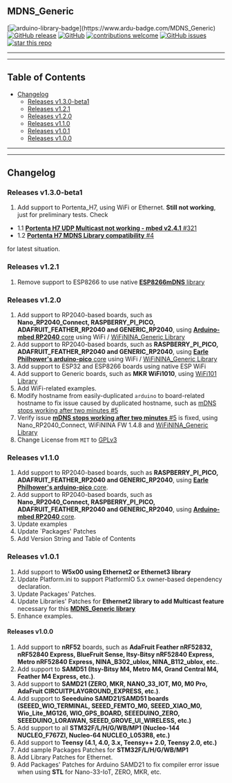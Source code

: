 ## MDNS_Generic

[![arduino-library-badge](https://www.ardu-badge.com/badge/MDNS_Generic.svg?)](https://www.ardu-badge.com/MDNS_Generic)
[![GitHub release](https://img.shields.io/github/release/khoih-prog/MDNS_Generic.svg)](https://github.com/khoih-prog/MDNS_Generic/releases)
[![GitHub](https://img.shields.io/github/license/mashape/apistatus.svg)](https://github.com/khoih-prog/MDNS_Generic/blob/master/LICENSE)
[![contributions welcome](https://img.shields.io/badge/contributions-welcome-brightgreen.svg?style=flat)](#Contributing)
[![GitHub issues](https://img.shields.io/github/issues/khoih-prog/MDNS_Generic.svg)](http://github.com/khoih-prog/MDNS_Generic/issues)
[![star this repo](https://githubbadges.com/star.svg?user=khoih-prog&repo=MDNS_Generic)](https://github.com/khoih-prog/MDNS_Generic)

---
---

## Table of Contents

* [Changelog](#changelog)
  * [Releases v1.3.0-beta1](#releases-v130-beta1)
  * [Releases v1.2.1](#releases-v121)
  * [Releases v1.2.0](#releases-v120)
  * [Releases v1.1.0](#releases-v110)
  * [Releases v1.0.1](#releases-v101)
  * [Releases v1.0.0](#releases-v100)

---
---

## Changelog

### Releases v1.3.0-beta1

1. Add support to Portenta_H7, using WiFi or Ethernet. **Still not working**, just for preliminary tests. Check 

* 1.1 [**Portenta H7 UDP Multicast not working - mbed v2.4.1** #321](https://github.com/arduino/ArduinoCore-mbed/issues/321)
* 1.2 [**Portenta H7 MDNS Library compatibility** #4](https://github.com/khoih-prog/MDNS_Generic/issues/4)

for latest situation.


### Releases v1.2.1

 1. Remove support to ESP8266 to use native [**ESP8266mDNS** library](https://github.com/esp8266/Arduino/tree/master/libraries/ESP8266mDNS)

### Releases v1.2.0

 1. Add support to RP2040-based boards, such as **Nano_RP2040_Connect, RASPBERRY_PI_PICO, ADAFRUIT_FEATHER_RP2040 and GENERIC_RP2040**, using [**Arduino-mbed RP2040** core](https://github.com/arduino/ArduinoCore-mbed) using WiFi / [WiFiNINA_Generic Library](https://github.com/khoih-prog/WiFiNINA_Generic)
 2. Add support to RP2040-based boards, such as **RASPBERRY_PI_PICO, ADAFRUIT_FEATHER_RP2040 and GENERIC_RP2040**, using [**Earle Philhower's arduino-pico** core](https://github.com/earlephilhower/arduino-pico) using WiFi / [WiFiNINA_Generic Library](https://github.com/khoih-prog/WiFiNINA_Generic)
 3. Add support to ESP32 and ESP8266 boards using native ESP WiFi
 4. Add support to Generic boards, such as **MKR WiFi1010**, using [WiFi101 Library](https://github.com/arduino-libraries/WiFi101)
 5. Add WiFi-related examples. 
 6. Modify hostname from easily-duplicated `arduino` to board-related hostname to fix issue caused by duplicated hostname, such as [mDNS stops working after two minutes #5](https://github.com/khoih-prog/MDNS_Generic/issues/5)
 7. Verify issue [**mDNS stops working after two minutes** #5](https://github.com/khoih-prog/MDNS_Generic/issues/5) is fixed, using Nano_RP2040_Connect, WiFiNINA FW 1.4.8 and [WiFiNINA_Generic Library](https://github.com/khoih-prog/WiFiNINA_Generic)
 8. Change License from `MIT` to [GPLv3](https://github.com/khoih-prog/MDNS_Generic/blob/master/LICENSE)


### Releases v1.1.0

 1. Add support to RP2040-based boards, such as **RASPBERRY_PI_PICO, ADAFRUIT_FEATHER_RP2040 and GENERIC_RP2040**, using [**Earle Philhower's arduino-pico** core](https://github.com/earlephilhower/arduino-pico).
 2. Add support to RP2040-based boards, such as **Nano_RP2040_Connect, RASPBERRY_PI_PICO, ADAFRUIT_FEATHER_RP2040 and GENERIC_RP2040**, using [**Arduino-mbed RP2040** core](https://github.com/arduino/ArduinoCore-mbed).
 3. Update examples
 4. Update `Packages' Patches
 5. Add Version String and Table of Contents

### Releases v1.0.1

1. Add support to **W5x00 using Ethernet2 or Ethernet3 library**
2. Update Platform.ini to support PlatformIO 5.x owner-based dependency declaration.
3. Update Packages' Patches.
4. Update Libraries' Patches for **Ethernet2 library to add Multicast feature** necessary for this [**MDNS_Generic library**](https://github.com/khoih-prog/MDNS_Generic)
5. Enhance examples.


#### Releases v1.0.0

1. Add support to **nRF52** boards, such as **AdaFruit Feather nRF52832, nRF52840 Express, BlueFruit Sense, Itsy-Bitsy nRF52840 Express, Metro nRF52840 Express, NINA_B302_ublox, NINA_B112_ublox, etc.**.
2. Add support to **SAMD51 (Itsy-Bitsy M4, Metro M4, Grand Central M4, Feather M4 Express, etc.)**.
3. Add support to **SAMD21 (ZERO, MKR, NANO_33_IOT, M0, M0 Pro, AdaFruit CIRCUITPLAYGROUND_EXPRESS, etc.)**.
4. Add support to **Seeeduino SAMD21/SAMD51 boards (SEEED_WIO_TERMINAL, SEEED_FEMTO_M0, SEEED_XIAO_M0, Wio_Lite_MG126, WIO_GPS_BOARD, SEEEDUINO_ZERO, SEEEDUINO_LORAWAN, SEEED_GROVE_UI_WIRELESS, etc.)**
5. Add support to all **STM32F/L/H/G/WB/MP1 (Nucleo-144 NUCLEO_F767ZI, Nucleo-64 NUCLEO_L053R8, etc.)**
6. Add support to **Teensy (4.1, 4.0, 3.x, Teensy++ 2.0, Teensy 2.0, etc.)**
7. Add sample Packages Patches for **STM32F/L/H/G/WB/MP1**
8. Add Library Patches for Ethernet.
9. Add Packages' Patches for Arduino SAMD21 to fix compiler error issue when using **STL** for Nano-33-IoT, ZERO, MKR, etc.


